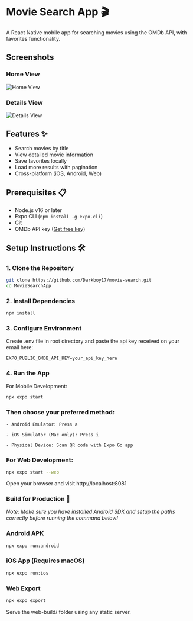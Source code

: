 # Movie Search App 🎬

A React Native mobile app for searching movies using the OMDb API, with favorites functionality.

## Screenshots

### Home View
![Home View](https://github.com/user-attachments/assets/3d0e00e4-bce2-451d-b5f1-f0d4036367c2)



### Details View
![Details View](https://github.com/user-attachments/assets/c7da1748-2b46-4f17-823e-8c0002f00510)


## Features ✨
- Search movies by title
- View detailed movie information
- Save favorites locally
- Load more results with pagination
- Cross-platform (iOS, Android, Web)

## Prerequisites 📋
- Node.js v16 or later
- Expo CLI (`npm install -g expo-cli`)
- Git
- OMDb API key ([Get free key](http://www.omdbapi.com/apikey.aspx))

## Setup Instructions 🛠️

### 1. Clone the Repository
```bash
git clone https://github.com/Darkboy17/movie-search.git
cd MovieSearchApp
```

### 2. Install Dependencies
```bash
npm install
```
### 3. Configure Environment

Create .env file in root directory and paste the api key received on your email here:
```env
EXPO_PUBLIC_OMDB_API_KEY=your_api_key_here 
```
### 4. Run the App

For Mobile Development:
```bash
npx expo start
```

### Then choose your preferred method:

    - Android Emulator: Press a

    - iOS Simulator (Mac only): Press i

    - Physical Device: Scan QR code with Expo Go app

### For Web Development:
```bash
npx expo start --web
```
Open your browser and visit http://localhost:8081

### Build for Production 🚀

*Note: Make sure you have installed Android SDK and setup the paths correctly before running the command below!*
### Android APK
```bash
npx expo run:android
```
### iOS App (Requires macOS)
```bash
npx expo run:ios
```

### Web Export
```bash
npx expo export
```

Serve the web-build/ folder using any static server.
